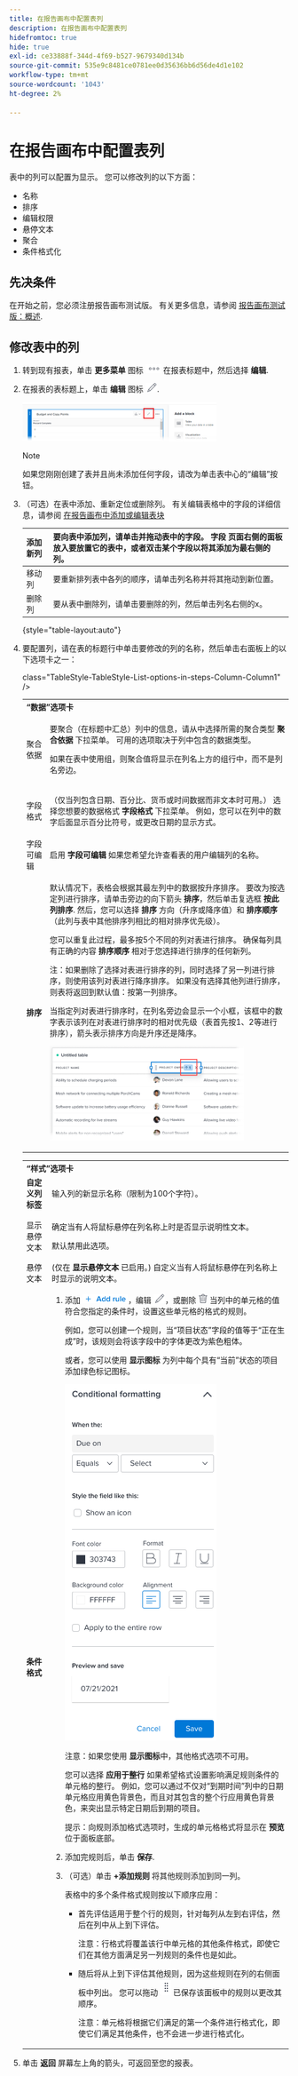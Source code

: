 ```yaml
---
title: 在报告画布中配置表列
description: 在报告画布中配置表列
hidefromtoc: true
hide: true
exl-id: ce33888f-344d-4f69-b527-9679340d134b
source-git-commit: 535e9c8481ce0781ee0d35636bb6d56de4d1e102
workflow-type: tm+mt
source-wordcount: '1043'
ht-degree: 2%

---
```


# 在报告画布中配置表列

表中的列可以配置为显示。 您可以修改列的以下方面：

* 名称
* 排序
* 编辑权限
* 悬停文本
* 聚合
* 条件格式化

## 先决条件

在开始之前，您必须注册报告画布测试版。 有关更多信息，请参阅 [报告画布测试版：概述](/help/quicksilver/product-announcements/betas/canvas-dashboards-beta/reporting-canvas-beta-overview.md).

## 修改表中的列

1. 转到现有报表，单击 **更多菜单** 图标 ![](assets/more-icon.png) 在报表标题中，然后选择 **编辑**.
1. 在报表的表标题上，单击 **编辑** 图标 ![](assets/edit-icon.png).

   ![](assets/edit-icon-table-header-350x71.png)

   >[!NOTE]
   >
   >如果您刚刚创建了表并且尚未添加任何字段，请改为单击表中心的“编辑”按钮。

1. （可选）在表中添加、重新定位或删除列。 有关编辑表格中的字段的详细信息，请参阅 [在报告画布中添加或编辑表块](../../../reports-and-dashboards/reporting-canvas/table-blocks/add-or-edit-report-table.md)

   | 添加新列 | 要向表中添加列，请单击并拖动表中的字段。 **字段** 页面右侧的面板放入要放置它的表中，或者双击某个字段以将其添加为最右侧的列。 |
   |---|---|
   | 移动列 | 要重新排列表中各列的顺序，请单击列名称并将其拖动到新位置。 |
   | 删除列 | 要从表中删除列，请单击要删除的列，然后单击列名右侧的x。 |

   {style="table-layout:auto"}

1. 要配置列，请在表的标题行中单击要修改的列的名称，然后单击右面板上的以下选项卡之一：

   <table style="table-layout:auto"> 
    <col> class="TableStyle-TableStyle-List-options-in-steps-Column-Column1" /&gt;
    <tbody>
     <tr data-mc-conditions="">
      <th role="rowheader" colspan="2">“数据”选项卡</th>
     </tr>
     <tr data-mc-conditions="">
      <td role="rowheader">聚合依据</td>
      <td><p> 要聚合（在标题中汇总）列中的信息，请从中选择所需的聚合类型 <strong>聚合依据</strong> 下拉菜单。 可用的选项取决于列中包含的数据类型。</p><p>如果在表中使用组，则聚合值将显示在列名上方的组行中，而不是列名旁边。</p></td>
     </tr>
     <tr data-mc-conditions="">
      <td role="rowheader">字段格式</td>
      <td><p>（仅当列包含日期、百分比、货币或时间数据而非文本时可用。） 选择您想要的数据格式 <b>字段格式</b> 下拉菜单。 例如，您可以在列中的数字后面显示百分比符号，或更改日期的显示方式。</p></td>
     </tr>
     <tr data-mc-conditions="">
      <td role="rowheader">字段可编辑</td>
      <td><span>启用 <strong>字段可编辑</strong> 如果您希望允许查看表的用户编辑列的名称。</span></td>
     </tr>
     <tr>
      <td role="rowheader"><strong>排序</strong></td>
      <td><p>默认情况下，表格会根据其最左列中的数据按升序排序。 要改为按选定列进行排序，请单击旁边的向下箭头 <strong>排序</strong>，然后单击复选框 <b>按此列排序</b>. 然后，您可以选择 <strong>排序</strong> 方向（升序或降序值）和 <strong>排序顺序</strong> （此列与表中其他排序列相比的相对排序优先级）。</p><p>您可以重复此过程，最多按5个不同的列对表进行排序。 确保每列具有正确的内容 <strong>排序顺序</strong> 相对于您选择进行排序的任何新列。</p><p>注：如果删除了选择对表进行排序的列，同时选择了另一列进行排序，则使用该列对表进行降序排序。 如果没有选择其他列进行排序，则表将返回到默认值：按第一列排序。</p><p>当指定列对表进行排序时，在列名旁边会显示一个小框，该框中的数字表示该列在对表进行排序时的相对优先级（表首先按1、2等进行排序），箭头表示排序方向是升序还是降序。 </p><p><img src="assets/sorting-indicator-350x170.png" style="width: 350;height: 170;"></p></td>
     </tr>
    </tbody>
   </table>

   <table style="table-layout:auto"> 
    <col> 
    <col> 
    <tbody> 
     <tr> 
      <th role="rowheader" colspan="2">“样式”选项卡</th> 
     </tr> 
     <tr> 
      <td role="rowheader"><strong>自定义列标签</strong> </td> 
      <td>输入列的新显示名称（限制为100个字符）。</td> 
     </tr> 
     <tr> 
      <td role="rowheader">显示悬停文本</td> 
      <td> <p>确定当有人将鼠标悬停在列名称上时是否显示说明性文本。</p> <p>默认禁用此选项。</p> </td> 
     </tr> 
     <tr> 
      <td role="rowheader">悬停文本</td> 
      <td>(仅在 <strong>显示悬停文本</strong> 已启用。) 自定义当有人将鼠标悬停在列名称上时显示的说明文本。</td> 
     </tr> 
     <tr> 
      <td role="rowheader"><strong>条件格式</strong> </td> 
      <td> 
       <ol data-mc-continue="false"> 
        <li value="1"> <p>添加 <img src="assets/add-rule.png">，编辑 <img src="assets/edit-icon.png">，或删除 <img src="assets/delete.png"> 当列中的单元格的值符合您指定的条件时，设置这些单元格的格式的规则。</p> <p>例如，您可以创建一个规则，当“项目状态”字段的值等于“正在生成”时，该规则会将该字段中的字体更改为紫色粗体。</p> <p>或者，您可以使用 <b>显示图标</b> 为列中每个具有“当前”状态的项目添加绿色标记图标。</p> <p> <img src="assets/conditional-formatting-options.png"> </p> <p>注意：如果您使用 <strong>显示图标</strong>中，其他格式选项不可用。</p> <p>您可以选择 <strong>应用于整行</strong> 如果希望格式设置影响满足规则条件的单元格的整行。 例如，您可以通过不仅对“到期时间”列中的日期单元格应用黄色背景色，而且对其包含的整个行应用黄色背景色，来突出显示特定日期后到期的项目。</p> <p>提示：向规则添加格式选项时，生成的单元格格式将显示在 <strong>预览</strong> 位于面板底部。</p> </li> 
        <li value="2">添加完规则后，单击 <strong>保存</strong>.</li> 
        <li value="3"> <p>（可选）单击 <b>+添加规则</b> 将其他规则添加到同一列。</p> <p>表格中的多个条件格式规则按以下顺序应用：</p> 
         <ul> 
          <li> <p>首先评估适用于整个行的规则，针对每列从左到右评估，然后在列中从上到下评估。</p> <p>注意：行格式将覆盖该行中单元格的其他条件格式，即使它们在其他方面满足另一列规则的条件也是如此。</p> </li> 
          <li> <p>随后将从上到下评估其他规则，因为这些规则在列的右侧面板中列出。 您可以拖动 <img src="assets/drag-object-icon.png"> 已保存该面板中的规则以更改其顺序。</p> <p>注意：单元格将根据它们满足的第一个条件进行格式化，即使它们满足其他条件，也不会进一步进行格式化。</p> </li> 
         </ul> </li> 
       </ol> </td> 
     </tr> 
    </tbody> 
   </table>

1. 单击 **返回** 屏幕左上角的箭头，可返回至您的报表。
